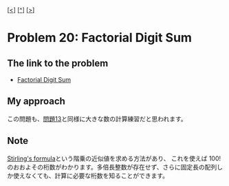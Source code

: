 \[[<](./p0019.md)] \[[^](../README_ja.md)] \[[>](./p0021.md)]

# Problem 20: Factorial Digit Sum

## The link to the problem

- [Factorial Digit Sum](https://projecteuler.net/problem=20)

## My approach

この問題も、[問題13](./p0013.md)と同様に大きな数の計算練習だと思われます。

## Note

[Stirling's formula](https://en.wikipedia.org/wiki/Stirling%27s_approximation)という階乗の近似値を求める方法があり、
これを使えば $100!$ のおおよその桁数がわかります。多倍長整数が存在せず、さらに固定長の配列しか使えなくても、計算に必要な桁数を知ることができます。

